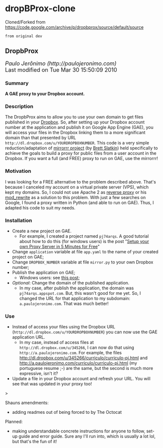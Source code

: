 # dropBProx-clone
Cloned/Forked from https://code.google.com/archive/p/dropbprox/source/default/source

`from original dev`

<H2>DropbProx</H2>
<FONT SIZE="4"><I>Paulo Jerônimo (http://paulojeronimo.com)</I></FONT><BR>
<FONT SIZE="4">Last modified on Tue Mar 30 15:50:09 2010</FONT>
</CENTER>
<H3>Summary</H3>
<B>A GAE proxy to your Dropbox account.</B>
<H3>Description</H3>
The DropbProx aims to allow you to use your own domain to get files published in your <A HREF="http://www.dropbox.com">Dropbox</A>. So, after setting up your Dropbox account number at the application and publish it on Google App Engine (GAE), you will access your files in the Dropbox linking them to a more significant domain than that presented by URL <CODE>http://dl.dropbox.com/u/YOURDROPBOXNUMBER</CODE>.
This code is a very simple reduction/adaptation of <A HREF="http://code.google.com/p/mirrorrr/">mirrorrr project</A> (by <A HREF="http://www.onebigfluke.com/">Brett Slatkin</A>) held specifically to achieve the goals to build a proxy for public files from a user account in the Dropbox. If you want a full (and FREE) proxy to run on GAE, use the mirrorrr!
<H3>Motivation</H3>
I was looking for a FREE alternative to the problem described above. That's because I canceled my account on a virtual private server (VPS), which kept my domains. So, I could not use Apache 2 as <A HREF="http://clipmarks.com/clipmark/F469AE1E-29AB-44EF-8DBE-BF6C57CCDC26/">reverse proxy</A> or his <A HREF="http://ubuntu-tutorials.com/2008/11/08/tinyurl-ify-dropbox-public-links-with-htaccess/">mod_rewrite</A> as a solution to this problem. With just a few searches on Google, I found a proxy written in Python (and able to run on GAE). Thus, I adapted his code to suit my needs.
<H3>Installation</H3>
<UL>
<LI>Create a new project on GAE.
  <UL>
  <LI>For example, I created a project named <CODE>pj74arqs</CODE>. A good tutorial about how to do this (for windows users) is the post "<A HREF="http://www.labnol.org/internet/setup-proxy-server/12890/">Setup your own Proxy Server in 5 Minutes for Free</A>"
  </UL>
<LI>Change <CODE>application</CODE> variable at file <CODE>app.yaml</CODE> to the name of your created project on GAE;
<LI>Change <CODE>DROPBOX_NUMBER</CODE> variable at file <CODE>mirror.py</CODE> to your own Dropbox number;
<LI>Publish the application on GAE;
  <UL>
  <LI>Windows users: see <A HREF="http://www.labnol.org/internet/setup-proxy-server/12890/">this post</A>;
  </UL>
<LI><I>Optional</I>: Change the domain of the published application.
  <UL>
  <LI>In my case, after publish the application, the domain was <CODE>pj74arqs.appspot.com</CODE>. But, this wasn't good for me yet. So, I changed the URL for that application to my subdomain: <CODE>a.paulojeronimo.com</CODE>. That was much better!
  </UL>
</UL>
<H3>Use</H3>
<UL>
<LI>Instead of access your files using the Dropbox URL (<CODE>http://dl.dropbox.com/u/YOURDROPBOXNUMBER</CODE>) you can now use the GAE application URL.
  <UL>
  <LI>In my case, instead of access files at <CODE>http://dl.dropbox.com/u/345266</CODE>, I can now do that using <CODE>http://a.paulojeronimo.com</CODE>. For example, the files <A HREF="http://dl.dropbox.com/u/345266/curriculo/curriculo-pj.html">http://dl.dropbox.com/u/345266/curriculo/curriculo-pj.html</A> and <A HREF="http://a.paulojeronimo.com/curriculo/curriculo-pj.html">http://a.paulojeronimo.com/curriculo/curriculo-pj.html</A> (my portuguese resume ;-) are the same, but the second is much more expressive, isn't it?
  </UL>
<LI>Update a file in your Dropbox account and refresh your URL. You will see that was updated in your proxy too!
</UL>

<!-- html code generated by txt2tags 2.6b (http://txt2tags.sf.net) -->
<!-- code adapted by Shaun lol, thanks again to Paulo for the original lol -->>
<!-- cmdline: txt2tags README.t2t -->

Shauns amendments:
- adding readmes out of being forced to by The Octocat 


Planned:
- making understandable concrete instructions for anyone to follow, set-up guide and error guide. Sure any I'll run into, which is usually a lot lol, but that's the fun of it!
